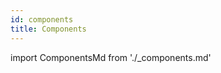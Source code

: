 ```yaml
---
id: components
title: Components
---
```


import ComponentsMd from './_components.md'

<ComponentsMd />
